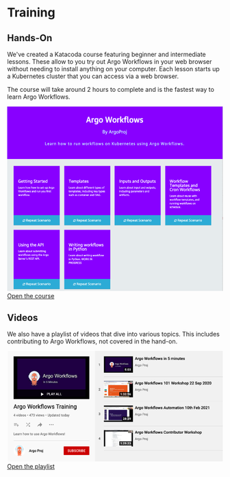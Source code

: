 # Training

## Hands-On

We've created a Katacoda course featuring beginner and intermediate lessons. These allow to you try out Argo Workflows
in your web browser without needing to install anything on your computer. Each lesson starts up a Kubernetes cluster
that you can access via a web browser.

The course will take around 2 hours to complete and is the fastest way to learn Argo Workflows. 

[![Katacoda Screeshot](assets/katacoda.png) Open the course](https://www.katacoda.com/argoproj/courses/argo-workflows/)

## Videos

We also have a playlist of videos that dive into various topics. This includes contributing to Argo Workflows, not
covered in the hand-on.

[![Videos Screenshot](assets/videos.png) Open the playlist](https://youtube.com/playlist?list=PLGHfqDpnXFXLHfeapfvtt9URtUF1geuBo)
